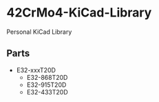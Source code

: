 # 42CrMo4-KiCad-Library
Personal KiCad Library

## Parts

* E32-xxxT20D
  * E32-868T20D
  * E32-915T20D
  * E32-433T20D

